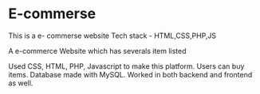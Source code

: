 # E-commerse

This is a e- commerse website
Tech stack - HTML,CSS,PHP,JS

A e-commerce Website which has severals item listed

Used CSS, HTML, PHP, Javascript to make this platform.
Users can buy items.
Database made with MySQL.
Worked in both backend and frontend as well.
